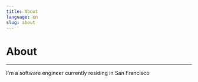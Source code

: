 ```yaml
---
title: About
language: en
slug: about
---
```


# About

---

I'm a software engineer currently residing in San Francisco
